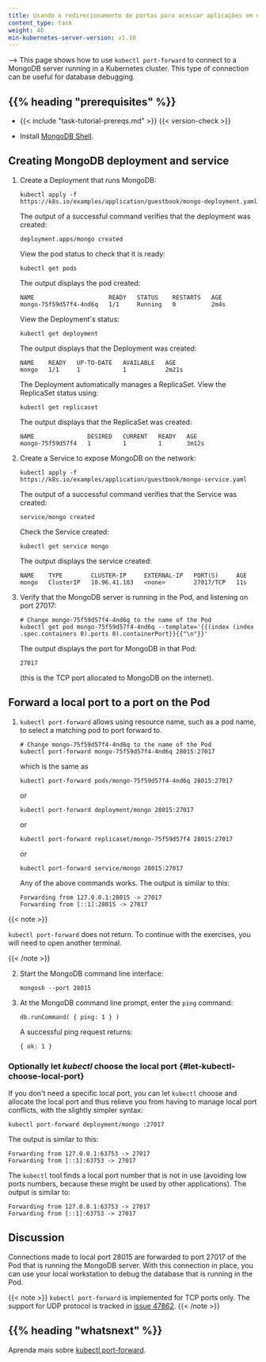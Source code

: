 ```yaml
---
title: Usando o redirecionamento de portas para acessar aplicações em um Cluster
content_type: task
weight: 40
min-kubernetes-server-version: v1.10
---
```


<!-- overview -->

--> This page shows how to use `kubectl port-forward` to connect to a MongoDB
server running in a Kubernetes cluster. This type of connection can be useful
for database debugging.




## {{% heading "prerequisites" %}}


* {{< include "task-tutorial-prereqs.md" >}} {{< version-check >}}

* Install [MongoDB Shell](https://www.mongodb.com/try/download/shell).




<!-- steps -->

## Creating MongoDB deployment and service

1. Create a Deployment that runs MongoDB:

    ```shell
    kubectl apply -f https://k8s.io/examples/application/guestbook/mongo-deployment.yaml
    ```

    The output of a successful command verifies that the deployment was created:

    ```
    deployment.apps/mongo created
    ```

    View the pod status to check that it is ready:

    ```shell
    kubectl get pods
    ```

    The output displays the pod created:

    ```
    NAME                     READY   STATUS    RESTARTS   AGE
    mongo-75f59d57f4-4nd6q   1/1     Running   0          2m4s
    ```

    View the Deployment's status:

    ```shell
    kubectl get deployment
    ```

    The output displays that the Deployment was created:

    ```
    NAME    READY   UP-TO-DATE   AVAILABLE   AGE
    mongo   1/1     1            1           2m21s
    ```

    The Deployment automatically manages a ReplicaSet.
    View the ReplicaSet status using:

    ```shell
    kubectl get replicaset
    ```

    The output displays that the ReplicaSet was created:

    ```
    NAME               DESIRED   CURRENT   READY   AGE
    mongo-75f59d57f4   1         1         1       3m12s
    ```


2. Create a Service to expose MongoDB on the network:

    ```shell
    kubectl apply -f https://k8s.io/examples/application/guestbook/mongo-service.yaml
    ```

    The output of a successful command verifies that the Service was created:

    ```
    service/mongo created
    ```

    Check the Service created:

    ```shell
    kubectl get service mongo
    ```

    The output displays the service created:

    ```
    NAME    TYPE        CLUSTER-IP     EXTERNAL-IP   PORT(S)     AGE
    mongo   ClusterIP   10.96.41.183   <none>        27017/TCP   11s
    ```

3. Verify that the MongoDB server is running in the Pod, and listening on port 27017:

    ```shell
    # Change mongo-75f59d57f4-4nd6q to the name of the Pod
    kubectl get pod mongo-75f59d57f4-4nd6q --template='{{(index (index .spec.containers 0).ports 0).containerPort}}{{"\n"}}'
    ```

    The output displays the port for MongoDB in that Pod:

    ```
    27017
    ```

    (this is the TCP port allocated to MongoDB on the internet).

## Forward a local port to a port on the Pod

1.  `kubectl port-forward` allows using resource name, such as a pod name, to select a matching pod to port forward to.


    ```shell
    # Change mongo-75f59d57f4-4nd6q to the name of the Pod
    kubectl port-forward mongo-75f59d57f4-4nd6q 28015:27017
    ```

    which is the same as

    ```shell
    kubectl port-forward pods/mongo-75f59d57f4-4nd6q 28015:27017
    ```

    or

    ```shell
    kubectl port-forward deployment/mongo 28015:27017
    ```

    or

    ```shell
    kubectl port-forward replicaset/mongo-75f59d57f4 28015:27017
    ```

    or

    ```shell
    kubectl port-forward service/mongo 28015:27017
    ```

    Any of the above commands works. The output is similar to this:

    ```
    Forwarding from 127.0.0.1:28015 -> 27017
    Forwarding from [::1]:28015 -> 27017
    ```

{{< note >}}

`kubectl port-forward` does not return. To continue with the exercises, you will need to open another terminal.

{{< /note >}}

2.  Start the MongoDB command line interface:

    ```shell
    mongosh --port 28015
    ```

3.  At the MongoDB command line prompt, enter the `ping` command:

    ```
    db.runCommand( { ping: 1 } )
    ```

    A successful ping request returns:

    ```
    { ok: 1 }
    ```

### Optionally let _kubectl_ choose the local port {#let-kubectl-choose-local-port}

If you don't need a specific local port, you can let `kubectl` choose and allocate 
the local port and thus relieve you from having to manage local port conflicts, with 
the slightly simpler syntax:

```shell
kubectl port-forward deployment/mongo :27017
```

The output is similar to this:

```
Forwarding from 127.0.0.1:63753 -> 27017
Forwarding from [::1]:63753 -> 27017
```

The `kubectl` tool finds a local port number that is not in use (avoiding low ports numbers,
because these might be used by other applications). The output is similar to:

```
Forwarding from 127.0.0.1:63753 -> 27017
Forwarding from [::1]:63753 -> 27017
```


<!-- discussion -->

## Discussion

Connections made to local port 28015 are forwarded to port 27017 of the Pod that
is running the MongoDB server. With this connection in place, you can use your
local workstation to debug the database that is running in the Pod.

{{< note >}}
`kubectl port-forward` is implemented for TCP ports only.
The support for UDP protocol is tracked in
[issue 47862](https://github.com/kubernetes/kubernetes/issues/47862).
{{< /note >}}




## {{% heading "whatsnext" %}}

Aprenda mais sobre [kubectl port-forward](/docs/reference/generated/kubectl/kubectl-commands/#port-forward).